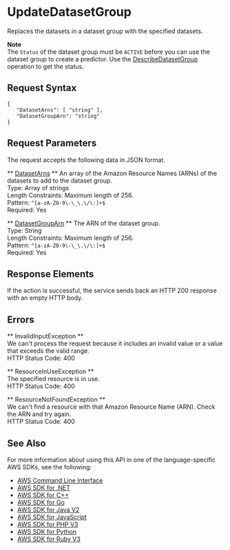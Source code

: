# UpdateDatasetGroup<a name="API_UpdateDatasetGroup"></a>

Replaces the datasets in a dataset group with the specified datasets\.

**Note**  
The `Status` of the dataset group must be `ACTIVE` before you can use the dataset group to create a predictor\. Use the [DescribeDatasetGroup](https://docs.aws.amazon.com/forecast/latest/dg/API_DescribeDatasetGroup.html) operation to get the status\.

## Request Syntax<a name="API_UpdateDatasetGroup_RequestSyntax"></a>

```
{
   "DatasetArns": [ "string" ],
   "DatasetGroupArn": "string"
}
```

## Request Parameters<a name="API_UpdateDatasetGroup_RequestParameters"></a>

The request accepts the following data in JSON format\.

 ** [DatasetArns](#API_UpdateDatasetGroup_RequestSyntax) **   <a name="forecast-UpdateDatasetGroup-request-DatasetArns"></a>
An array of the Amazon Resource Names \(ARNs\) of the datasets to add to the dataset group\.  
Type: Array of strings  
Length Constraints: Maximum length of 256\.  
Pattern: `^[a-zA-Z0-9\-\_\.\/\:]+$`   
Required: Yes

 ** [DatasetGroupArn](#API_UpdateDatasetGroup_RequestSyntax) **   <a name="forecast-UpdateDatasetGroup-request-DatasetGroupArn"></a>
The ARN of the dataset group\.  
Type: String  
Length Constraints: Maximum length of 256\.  
Pattern: `^[a-zA-Z0-9\-\_\.\/\:]+$`   
Required: Yes

## Response Elements<a name="API_UpdateDatasetGroup_ResponseElements"></a>

If the action is successful, the service sends back an HTTP 200 response with an empty HTTP body\.

## Errors<a name="API_UpdateDatasetGroup_Errors"></a>

 ** InvalidInputException **   
We can't process the request because it includes an invalid value or a value that exceeds the valid range\.  
HTTP Status Code: 400

 ** ResourceInUseException **   
The specified resource is in use\.  
HTTP Status Code: 400

 ** ResourceNotFoundException **   
We can't find a resource with that Amazon Resource Name \(ARN\)\. Check the ARN and try again\.  
HTTP Status Code: 400

## See Also<a name="API_UpdateDatasetGroup_SeeAlso"></a>

For more information about using this API in one of the language\-specific AWS SDKs, see the following:
+  [AWS Command Line Interface](https://docs.aws.amazon.com/goto/aws-cli/forecast-2018-06-26/UpdateDatasetGroup) 
+  [AWS SDK for \.NET](https://docs.aws.amazon.com/goto/DotNetSDKV3/forecast-2018-06-26/UpdateDatasetGroup) 
+  [AWS SDK for C\+\+](https://docs.aws.amazon.com/goto/SdkForCpp/forecast-2018-06-26/UpdateDatasetGroup) 
+  [AWS SDK for Go](https://docs.aws.amazon.com/goto/SdkForGoV1/forecast-2018-06-26/UpdateDatasetGroup) 
+  [AWS SDK for Java V2](https://docs.aws.amazon.com/goto/SdkForJavaV2/forecast-2018-06-26/UpdateDatasetGroup) 
+  [AWS SDK for JavaScript](https://docs.aws.amazon.com/goto/AWSJavaScriptSDK/forecast-2018-06-26/UpdateDatasetGroup) 
+  [AWS SDK for PHP V3](https://docs.aws.amazon.com/goto/SdkForPHPV3/forecast-2018-06-26/UpdateDatasetGroup) 
+  [AWS SDK for Python](https://docs.aws.amazon.com/goto/boto3/forecast-2018-06-26/UpdateDatasetGroup) 
+  [AWS SDK for Ruby V3](https://docs.aws.amazon.com/goto/SdkForRubyV3/forecast-2018-06-26/UpdateDatasetGroup) 